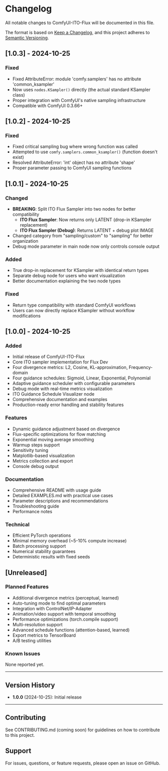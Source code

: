 # Changelog

All notable changes to ComfyUI-ITO-Flux will be documented in this file.

The format is based on [Keep a Changelog](https://keepachangelog.com/en/1.0.0/),
and this project adheres to [Semantic Versioning](https://semver.org/spec/v2.0.0.html).

## [1.0.3] - 2024-10-25

### Fixed
- Fixed AttributeError: module 'comfy.samplers' has no attribute 'common_ksampler'
- Now uses `nodes.KSampler()` directly (the actual standard KSampler class)
- Proper integration with ComfyUI's native sampling infrastructure
- Compatible with ComfyUI 0.3.66+

## [1.0.2] - 2024-10-25

### Fixed
- Fixed critical sampling bug where wrong function was called
- Attempted to use `comfy.samplers.common_ksampler()` (function doesn't exist)
- Resolved AttributeError: 'int' object has no attribute 'shape'
- Proper parameter passing to ComfyUI sampling functions

## [1.0.1] - 2024-10-25

### Changed
- **BREAKING**: Split ITO Flux Sampler into two nodes for better compatibility
  - **ITO Flux Sampler**: Now returns only LATENT (drop-in KSampler replacement)
  - **ITO Flux Sampler (Debug)**: Returns LATENT + debug plot IMAGE
- Changed category from "sampling/custom" to "sampling" for better organization
- Debug mode parameter in main node now only controls console output

### Added
- True drop-in replacement for KSampler with identical return types
- Separate debug node for users who want visualization
- Better documentation explaining the two node types

### Fixed
- Return type compatibility with standard ComfyUI workflows
- Users can now directly replace KSampler without workflow modifications

## [1.0.0] - 2024-10-25

### Added
- Initial release of ComfyUI-ITO-Flux
- Core ITO sampler implementation for Flux Dev
- Four divergence metrics: L2, Cosine, KL-approximation, Frequency-domain
- Four guidance schedules: Sigmoid, Linear, Exponential, Polynomial
- Adaptive guidance scheduler with configurable parameters
- Debug mode with real-time metrics visualization
- ITO Guidance Schedule Visualizer node
- Comprehensive documentation and examples
- Production-ready error handling and stability features

### Features
- Dynamic guidance adjustment based on divergence
- Flux-specific optimizations for flow matching
- Exponential moving average smoothing
- Warmup steps support
- Sensitivity tuning
- Matplotlib-based visualization
- Metrics collection and export
- Console debug output

### Documentation
- Comprehensive README with usage guide
- Detailed EXAMPLES.md with practical use cases
- Parameter descriptions and recommendations
- Troubleshooting guide
- Performance notes

### Technical
- Efficient PyTorch operations
- Minimal memory overhead (~5-10% compute increase)
- Batch processing support
- Numerical stability guarantees
- Deterministic results with fixed seeds

## [Unreleased]

### Planned Features
- Additional divergence metrics (perceptual, learned)
- Auto-tuning mode to find optimal parameters
- Integration with ControlNet/IP-Adapter
- Animation/video support with temporal smoothing
- Performance optimizations (torch.compile support)
- Multi-resolution support
- Advanced schedule functions (attention-based, learned)
- Export metrics to TensorBoard
- A/B testing utilities

### Known Issues
None reported yet.

---

## Version History

- **1.0.0** (2024-10-25): Initial release

---

## Contributing

See CONTRIBUTING.md (coming soon) for guidelines on how to contribute to this project.

## Support

For issues, questions, or feature requests, please open an issue on GitHub.
